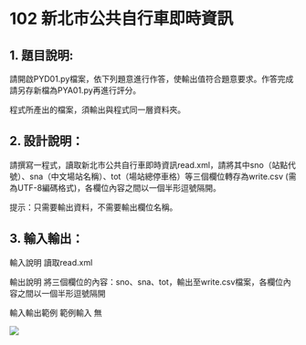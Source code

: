 # 102 新北市公共自行車即時資訊
## 1. 題目說明:
請開啟PYD01.py檔案，依下列題意進行作答，使輸出值符合題意要求。作答完成請另存新檔為PYA01.py再進行評分。

程式所產出的檔案，須輸出與程式同一層資料夾。

## 2. 設計說明：
請撰寫一程式，讀取新北市公共自行車即時資訊read.xml，請將其中sno（站點代號）、sna（中文場站名稱）、tot（場站總停車格）等三個欄位轉存為write.csv (需為UTF-8編碼格式)，各欄位內容之間以一個半形逗號隔開。

提示：只需要輸出資料，不需要輸出欄位名稱。

## 3. 輸入輸出：
輸入說明
讀取read.xml

輸出說明
將三個欄位的內容：sno、sna、tot，輸出至write.csv檔案，各欄位內容之間以一個半形逗號隔開

輸入輸出範例
範例輸入
無

![](https://i.imgur.com/0ZpbdMq.png)
